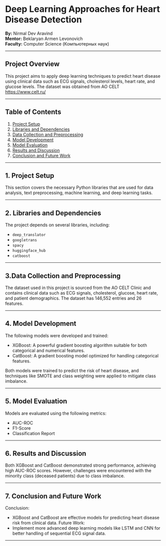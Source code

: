 # Deep Learning Approaches for Heart Disease Detection

**By:** Nirmal Dev Aravind  
**Mentor:** Beklaryan Armen Levonovich  
**Faculty:** Computer Science (Компьютерных наук)

---

## Project Overview

This project aims to apply deep learning techniques to predict heart disease using clinical data such as ECG signals, cholesterol levels, heart rate, and glucose levels.
The dataset was obtained from AO CELT https://www.celt.ru/

---

## Table of Contents

1. [Project Setup](#project-setup)
2. [Libraries and Dependencies](#libraries-and-dependencies)
3. [Data Collection and Preprocessing](#data-collection-and-preprocessing)
4. [Model Development](#model-development)
5. [Model Evaluation](#model-evaluation)
6. [Results and Discussion](#results-and-discussion)
7. [Conclusion and Future Work](#conclusion-and-future-work)

---

## 1. Project Setup

This section covers the necessary Python libraries that are used for data analysis, text preprocessing, machine learning, and deep learning tasks.

---

## 2. Libraries and Dependencies

The project depends on several libraries, including:
- `deep_translator`
- `googletrans`
- `spacy`
- `huggingface_hub`
- `catboost`

---

## 3.Data Collection and Preprocessing

The dataset used in this project is sourced from the AO CELT Clinic and contains clinical data such as ECG signals, cholesterol, glucose, heart rate, and patient demographics. The dataset has 146,552 entries and 26 features.

---

## 4. Model Development

The following models were developed and trained:

- XGBoost: A powerful gradient boosting algorithm suitable for both categorical and numerical features.
- CatBoost: A gradient boosting model optimized for handling categorical features.

Both models were trained to predict the risk of heart disease, and techniques like SMOTE and class weighting were applied to mitigate class imbalance.

---

## 5. Model Evaluation

Models are evaluated using the following metrics:

- AUC-ROC
- F1-Score
- Classification Report

---
## 6. Results and Discussion

Both XGBoost and CatBoost demonstrated strong performance, achieving high AUC-ROC scores. However, challenges were encountered with the minority class (deceased patients) due to class imbalance.

---
## 7. Conclusion and Future Work

Conclusion:
 - XGBoost and CatBoost are effective models for predicting heart disease risk from clinical data.
Future Work:
 - Implement more advanced deep learning models like LSTM and CNN for better handling of sequential ECG signal data.


---
